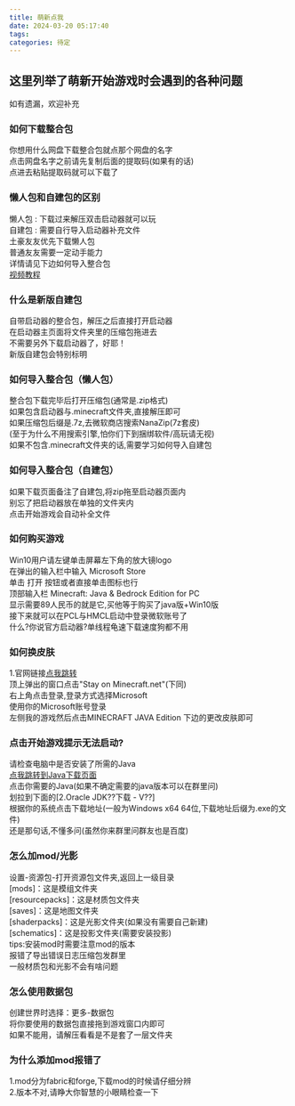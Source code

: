 ```yaml
---
title: 萌新点我
date: 2024-03-20 05:17:40
tags: 
categories: 待定
---
```


## 这里列举了萌新开始游戏时会遇到的各种问题

如有遗漏，欢迎补充  

### 如何下载整合包

你想用什么网盘下载整合包就点那个网盘的名字  
点击网盘名字之前请先复制后面的提取码(如果有的话)  
点进去粘贴提取码就可以下载了  

### 懒人包和自建包的区别

懒人包 : 下载过来解压双击启动器就可以玩  
自建包 : 需要自行导入启动器补充文件  
土豪友友优先下载懒人包  
普通友友需要一定动手能力  
详情请见下边如何导入整合包  
[视频教程](https://www.bilibili.com/BV1iH4y1E7wJ)  

### 什么是新版自建包

自带启动器的整合包，解压之后直接打开启动器  
在启动器主页面将文件夹里的压缩包拖进去  
不需要另外下载启动器了，好耶！  
新版自建包会特别标明  

### 如何导入整合包（懒人包）

整合包下载完毕后打开压缩包(通常是.zip格式)  
如果包含启动器与.minecraft文件夹,直接解压即可  
如果压缩包后缀是.7z,去微软商店搜索NanaZip(7z套皮)  
(至于为什么不用搜索引擎,怕你们下到捆绑软件/高玩请无视)  
如果不包含.minecraft文件夹的话,需要学习如何导入自建包  

### 如何导入整合包（自建包）

如果下载页面备注了自建包,将zip拖至启动器页面内  
别忘了把启动器放在单独的文件夹内  
点击开始游戏会自动补全文件  
<!-- 或者看这个教程也行<a href="http://www.bilibili.com/video/av586923361" target="_black"> 点我跳转 -->

### 如何购买游戏

Win10用户请左键单击屏幕左下角的放大镜logo  
在弹出的输入栏中输入 Microsoft Store  
单击 打开 按钮或者直接单击图标也行  
顶部输入栏 Minecraft: Java & Bedrock Edition for PC  
显示需要89人民币的就是它,买他等于购买了java版+Win10版  
接下来就可以在PCL与HMCL启动中登录微软账号了  
什么?你说官方启动器?单线程龟速下载速度狗都不用  

### 如何换皮肤

1.官网链接[点我跳转](http://www.codebaoku.com/jdk/jdk-index.html)  
顶上弹出的窗口点击"Stay on Minecraft.net"(下同)  
右上角点击登录,登录方式选择Microsoft  
使用你的Microsoft账号登录  
左侧我的游戏然后点击MINECRAFT JAVA Edition 下边的更改皮肤即可  

### 点击开始游戏提示无法启动?

请检查电脑中是否安装了所需的Java  
[点我跳转到Java下载页面](http://www.codebaoku.com/jdk/jdk-index.html)  
点击你需要的Java(如果不确定需要的java版本可以在群里问)  
划拉到下面的[2.Oracle JDK??下载 - V??]  
根据你的系统点击下载地址(一般为Windows x64 64位,下载地址后缀为.exe的文件)  
还是那句话,不懂多问(虽然你来群里问群友也是百度)  

### 怎么加mod/光影

设置-资源包-打开资源包文件夹,返回上一级目录  
[mods]：这是模组文件夹  
[resourcepacks]：这是材质包文件夹  
[saves]：这是地图文件夹  
[shaderpacks]：这是光影文件夹(如果没有需要自己新建)  
[schematics]：这是投影文件夹(需要安装投影)  
tips:安装mod时需要注意mod的版本  
报错了导出错误日志压缩包发群里  
一般材质包和光影不会有啥问题  

### 怎么使用数据包

创建世界时选择：更多-数据包  
将你要使用的数据包直接拖到游戏窗口内即可  
如果不能用，请解压看看是不是套了一层文件夹  

### 为什么添加mod报错了

1.mod分为fabric和forge,下载mod的时候请仔细分辨  
2.版本不对,请睁大你智慧的小眼睛检查一下